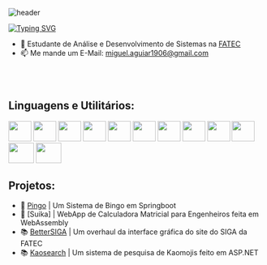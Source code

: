 ![header](https://capsule-render.vercel.app/api?type=waving&color=fb1046&height=130&section=header&fontSize=90)

[![Typing SVG](https://readme-typing-svg.demolab.com?font=Fira+Code&duration=2000&pause=1000&color=FB1046&center=true&multiline=true&repeat=false&random=false&width=500&height=100&lines=%F0%9F%90%B1%E2%80%8D%F0%9F%92%BB+%E2%9F%A9+Heya!+Eu+sou+o+Miguel!;Sou+um+Desenvolvedor+Full-Stack)](https://git.io/typing-svg)

- 💼 Estudante de Análise e Desenvolvimento de Sistemas na [FATEC](https://fatecrl.edu.br)
- 📫 Me mande um E-Mail: miguel.aguiar1906@gmail.com

<br><br>
<h2 align="left">Linguagens e Utilitários:</h2>

<div style="display: inline_block; align-items: center; justify-content: center;">
	
<a href="https://dotnet.microsoft.com/pt-br/"><img height="40rem" width="45rem" src="https://www.svgrepo.com/show/376369/dotnet.svg" /></a>
<a href="https://spring.io/projects/spring-boot"><img height="40rem" width="45rem" src="https://www.svgrepo.com/show/354380/spring-icon.svg" /></a>
<a href="https://blog.betrybe.com/linguagem-de-programacao/linguagem-c/"><img height="40rem" width="45rem" src="https://cdn.jsdelivr.net/gh/devicons/devicon/icons/c/c-original.svg" /></a>
<a href="https://www.sonarsource.com/cpp-bis/?gads_campaign=South-America-Language&gads_ad_group=cpp&gads_keyword=c%2B%2B&gclid=CjwKCAiAh_GNBhAHEiwAjOh3ZF8GKtlphHNpRzXqN7yOAgE1AvEhZadocT9EY20rk8nPgr_1Qfa8oBoCc_AQAvD_BwE"><img height="40rem" width="45rem" src="https://cdn.jsdelivr.net/gh/devicons/devicon/icons/cplusplus/cplusplus-original.svg" /></a>
<a href="https://learn.microsoft.com/en-us/dotnet/csharp/tour-of-csharp/"><img height="40rem" width="45rem" src="https://www.svgrepo.com/show/353622/c-sharp.svg"/></a>
<a href="https://getbootstrap.com"><img height="40rem" width="45rem" src="https://getbootstrap.com/docs/5.3/assets/brand/bootstrap-logo-shadow.png" /></a>
<a href="https://www.figma.com"><img height="40rem" width="45rem" src="https://www.svgrepo.com/show/452202/figma.svg" /></a>
<a href="https://www.postman.com"><img height="40rem" width="45rem" src="https://www.svgrepo.com/show/354202/postman-icon.svg" /></a>
<a href="https://www.postman.com"><img height="40rem" width="45rem" src="https://www.svgrepo.com/show/353422/archlinux.svg" /></a>
<a href="https://www.docker.com"><img height="40rem" width="45rem" src="https://www.svgrepo.com/show/452192/docker.svg" /></a>
<a href="https://www.adobe.com/br/products/photoshop.html"><img height="40rem" width="50rem" src="https://cdn.jsdelivr.net/gh/devicons/devicon/icons/photoshop/photoshop-plain.svg" /></a>
<a href="https://dotnet.microsoft.com/pt-br/apps/aspnet/web-apps/blazor"><img height="40rem" width="50rem" src="https://www.svgrepo.com/show/349559/webassembly.svg" /></a>

<h2 align="left">Projetos:</h2>
  
- 🎱 [Pingo](https://pingo-for-pazetti.onrender.com/) | Um Sistema de Bingo em Springboot
- 🍉 [Suika] | WebApp de Calculadora Matricial para Engenheiros feita em WebAssembly
- 📚 [BetterSIGA](https://mirvoxtm.github.io/BetterSIGA/) | Um overhaul da interface gráfica do site do SIGA da FATEC
- 📚 [Kaosearch](https://kaosearch.agreeablestone-85a2b118.brazilsouth.azurecontainerapps.io/) | Um sistema de pesquisa de Kaomojis feito em ASP.NET

